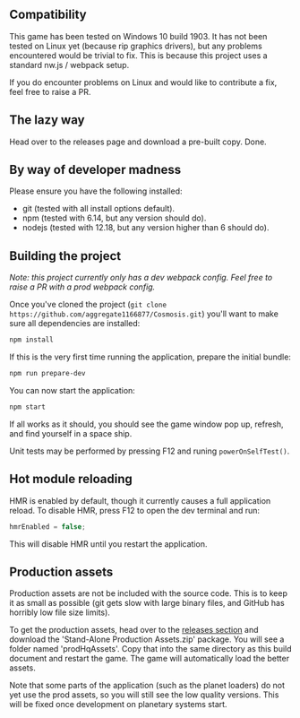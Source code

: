 ## Compatibility
This game has been tested on Windows 10 build 1903. It has not been tested on
Linux yet (because rip graphics drivers), but any problems encountered would be
trivial to fix. This is because this project uses a standard nw.js / webpack
setup.

If you do encounter problems on Linux and would like to contribute a fix, feel
free to raise a PR.

## The lazy way
Head over to the releases page and download a pre-built copy. Done.

## By way of developer madness
Please ensure you have the following installed:
* git (tested with all install options default).
* npm (tested with 6.14, but any version should do).
* nodejs (tested with 12.18, but any version higher than 6 should do).

## Building the project
_Note: this project currently only has a dev webpack config. Feel free to raise
a PR with a prod webpack config._

Once you've cloned the project
(`git clone https://github.com/aggregate1166877/Cosmosis.git`)
you'll want to make sure all dependencies are installed:
```bash
npm install
```

If this is the very first time running the application, prepare the initial
bundle:
```bash
npm run prepare-dev
```

You can now start the application:
```bash
npm start
```
If all works as it should, you should see the game window pop up, refresh, and
find yourself in a space ship.

Unit tests may be performed by pressing F12 and runing `powerOnSelfTest()`.

## Hot module reloading
HMR is enabled by default, though it currently causes a full application
reload. To disable HMR, press F12 to open the dev terminal and run:
```javascript
hmrEnabled = false;
```
This will disable HMR until you restart the application.

## Production assets
Production assets are not be included with the source code. This is to keep it
as small as possible (git gets slow with large binary files, and GitHub has
horribly low file size limits).

To get the production assets, head over to the
[releases section](https://github.com/aggregate1166877/Cosmosis/releases) and
download the 'Stand-Alone Production Assets.zip' package. You will see a folder
named 'prodHqAssets'. Copy that into the same directory as this build document
and restart the game. The game will automatically load the better assets.

Note that some parts of the application (such as the planet loaders) do not yet
use the prod assets, so you will still see the low quality versions. This will
be fixed once development on planetary systems start.
